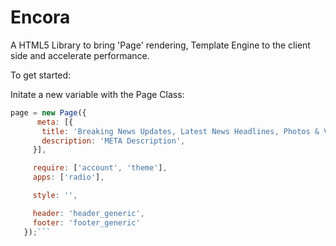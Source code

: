 # Encora
A HTML5 Library to bring 'Page' rendering, Template Engine to the client side and accelerate performance.

To get started:


Initate a new variable with the Page Class:

   ```javascript
   page = new Page({
         meta: [{
          title: 'Breaking News Updates, Latest News Headlines, Photos & Videos News',
          description: 'META Description',
        }],

        require: ['account', 'theme'],
        apps: ['radio'],

        style: '',

        header: 'header_generic',
        footer: 'footer_generic'
      });```
